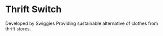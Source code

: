 # Thrift Switch

Developed by Swiggies
Providing sustainable alternative of clothes from thrift stores. 
